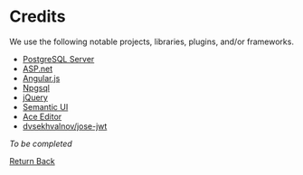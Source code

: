 # Credits

We use the following notable projects, libraries, plugins, and/or frameworks.

* [PostgreSQL Server](http://postgresql.org/)
* [ASP.net](http://asp.net)
* [Angular.js](https://angularjs.org/)
* [Npgsql](http://www.npgsql.org/)
* [jQuery](http://jquery.com/)
* [Semantic UI](http://semantic-ui.com/)
* [Ace Editor](https://ace.c9.io/)
* [dvsekhvalnov/jose-jwt](https://github.com/dvsekhvalnov/jose-jwt)

*To be completed*

[Return Back](../../README.md)
